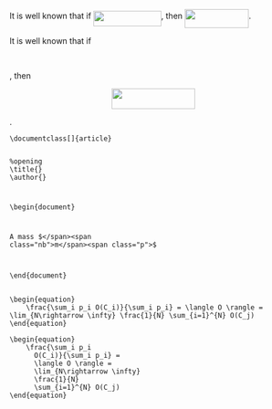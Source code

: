 It is well known that if <img src="svgs/15b9e78f3a7cb11ea59b95c9553fb928.svg?invert_in_darkmode" align=middle width=119.01186pt height=26.70657pt/>, then <img src="svgs/2b1f70f6a49aea806b0a5f021e843447.svg?invert_in_darkmode" align=middle width=112.3584pt height=33.20525999999999pt/>.


It is well known that if

<p align="center"><img src="svgs/baea9e6572dd0fa9f4325e87e4b42995.svg?invert_in_darkmode" align=middle width=119.01186pt height=15.539848499999998pt/></p>

, then

<p align="center"><img src="svgs/b8959a73caff875abd764cbae808269c.svg?invert_in_darkmode" align=middle width=145.3749pt height=36.752759999999995pt/></p>
.

<div class="tex highlighter-rouge"><pre class="highlight"><code><span class="k">\documentclass</span><span class="na">[]</span><span class="p">{</span>article<span class="p">}</span>

<span class="c">%opening</span>
<span class="k">\title</span><span class="p">{}</span>
<span class="k">\author</span><span class="p">{}</span>

<span class="nt">\begin{document}</span>

A mass <span class="p">$</span><span class="nb">m</span><span class="p">$</span>

<span class="nt">\end{document}</span>
</code></pre>
</div>

~~~
\begin{equation}
    \frac{\sum_i p_i O(C_i)}{\sum_i p_i} = \langle O \rangle = \lim_{N\rightarrow \infty} \frac{1}{N} \sum_{i=1}^{N} O(C_j)
\end{equation}
~~~

```
\begin{equation}
    \frac{\sum_i p_i
      O(C_i)}{\sum_i p_i} =
      \langle O \rangle =
      \lim_{N\rightarrow \infty}
      \frac{1}{N}
      \sum_{i=1}^{N} O(C_j)
\end{equation}
```
